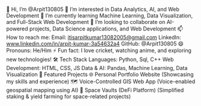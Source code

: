 👋 Hi, I’m @Arpit130805
👀 I’m interested in Data Analytics, AI, and Web Development
🌱 I’m currently learning Machine Learning, Data Visualization, and Full-Stack Web Development
💞️ I’m looking to collaborate on AI-powered projects, Data Science applications, and Web Development
📫 How to reach me:
Email: itisarpitkumar13082005@gmail.com
LinkedIn: www.linkedin.com/in/arpit-kumar-3a54632a4
GitHub: @Arpit130805
😄 Pronouns: He/Him
⚡ Fun fact: I love cricket, watching anime, and exploring new technologies!
🛠️ Tech Stack
Languages: Python, Sql, C++
Web Development: HTML, CSS, JS
Data & AI: Pandas, Machine Learning, Data Visualization
🚀 Featured Projects
🌐 Personal Portfolio Website (Showcasing my skills and experience)
🗺️ Voice-Controlled GIS Web App (Voice-enabled geospatial mapping using AI)
🚀 Space Vaults (DeFi Platform) (Simplified staking & yield farming for space-related projects)
